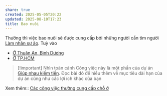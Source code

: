 ```yaml
---
share: true
created: 2025-05-05T20:22
updated: 2025-08-10T17:23
title: Bao nuôi
---
```

Thường thì việc bao nuôi sẽ được cung cấp bởi những người cần tìm người [Làm nhân sự ảo](../../../%F0%9F%93%90D%E1%BB%B1%20%C3%A1n/Gi%C3%BAp%20nhau%20ki%E1%BA%BFm%20ti%E1%BB%81n/Ch%E1%BA%A1y%20ch%E1%BB%89%20ti%C3%AAu%20cho%20nh%C3%A2n%20vi%C3%AAn%20c%C3%B4ng%20ty/Ch%C6%A1i%20ch%C3%ADnh%20s%C3%A1ch/L%C3%A0m%20nh%C3%A2n%20s%E1%BB%B1%20%E1%BA%A3o/index.md). Tuỳ vào 
- [Ở Thuận An, Bình Dương](./%E1%BB%9E%20Thu%E1%BA%ADn%20An,%20B%C3%ACnh%20D%C6%B0%C6%A1ng.md)
- [Ở TP.HCM](./%E1%BB%9E%20TP.HCM.md)


> [!important] Nhìn toàn cảnh
> Công việc này là một phần của dự án [Giúp nhau kiếm tiền](../../../%F0%9F%93%90D%E1%BB%B1%20%C3%A1n/Gi%C3%BAp%20nhau%20ki%E1%BA%BFm%20ti%E1%BB%81n/index.md). Đọc bài đó để hiểu thêm về mục tiêu dài hạn của dự án cũng như các lợi ích khác của bạn


Xem thêm:: [Các công việc thường cung cấp chỗ ở](../../S%E1%BB%91ng%20v%E1%BB%ABa%20%C4%91%E1%BB%A7,%20b%E1%BB%81n%20v%E1%BB%AFng/C%C3%A1c%20c%C3%B4ng%20vi%E1%BB%87c%20th%C6%B0%E1%BB%9Dng%20cung%20c%E1%BA%A5p%20ch%E1%BB%97%20%E1%BB%9F.md)